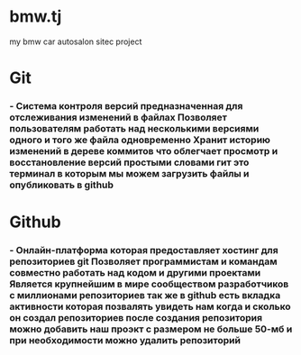 # bmw.tj
my bmw car autosalon sitec project


<h1>Git </h1> <h3 style="color"blue">- Система контроля версий предназначенная для отслеживания изменений в файлах
Позволяет пользователям работать над несколькими версиями одного и того же файла одновременно
Хранит историю изменений в дереве коммитов что облегчает просмотр и восстановление версий
простыми словами гит это терминал в которым мы можем загрузить файлы и опубликовать в github</h3>

<h1>Github</h1> <h3>- Онлайн-платформа которая предоставляет хостинг для репозиториев git
Позволяет программистам и командам совместно работать над кодом и другими проектами
Является крупнейшим в мире сообществом разработчиков с миллионами репозиториев
так же в github есть вкладка активности которая позвалять увидеть нам когда и сколько он создал репозиториев
после создания репозитория можно добавить наш проэкт с размером не больше 50-мб и при необходимости можно удалить репозиторий</h3>
